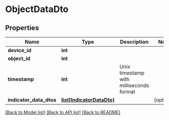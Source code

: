 # ObjectDataDto

## Properties
Name | Type | Description | Notes
------------ | ------------- | ------------- | -------------
**device_id** | **int** |  | 
**object_id** | **int** |  | 
**timestamp** | **int** | Unix timestamp with milliseconds format | 
**indicator_data_dtos** | [**list[IndicatorDataDto]**](IndicatorDataDto.md) |  | [optional] 

[[Back to Model list]](../README.md#documentation-for-models) [[Back to API list]](../README.md#documentation-for-api-endpoints) [[Back to README]](../README.md)

